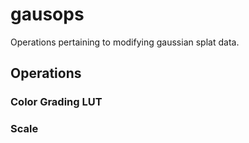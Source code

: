 # gausops

Operations pertaining to modifying gaussian splat data.

## Operations

### Color Grading LUT

### Scale

